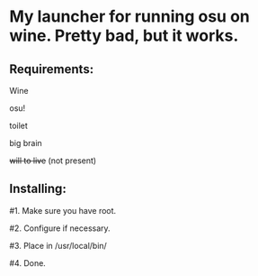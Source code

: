 # My launcher for running osu on wine. Pretty bad, but it works.

## Requirements:
Wine

osu!

toilet

big brain

~~will to live~~  (not present)

## Installing:
#1. Make sure you have root.

#2. Configure if necessary.

#3. Place in /usr/local/bin/

#4. Done.
